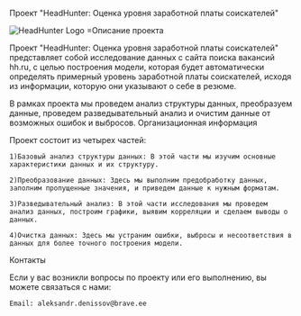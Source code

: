 Проект "HeadHunter: Оценка уровня заработной платы соискателей"

![HeadHunter Logo](wikimedia.org/wikipedia/c[https://upload.ommons/thumb/f/f6/HH_logo_2018.svg/640px-HH_logo_2018.svg.png](https://ru.m.wikipedia.org/wiki/%D0%A4%D0%B0%D0%B9%D0%BB:HeadHunter_logo.png))
=Описание проекта

Проект "HeadHunter: Оценка уровня заработной платы соискателей" представляет собой исследование данных с сайта поиска вакансий hh.ru, с целью построения модели, которая будет автоматически определять примерный уровень заработной платы соискателей, исходя из информации, которую они указывают о себе в резюме.

В рамках проекта мы проведем анализ структуры данных, преобразуем данные, проведем разведывательный анализ и очистим данные от возможных ошибок и выбросов.
Организационная информация

Проект состоит из четырех частей:

    1)Базовый анализ структуры данных: В этой части мы изучим основные характеристики данных и их структуру.

    2)Преобразование данных: Здесь мы выполним предобработку данных, заполним пропущенные значения, и приведем данные к нужным форматам.

    3)Разведывательный анализ: В этой части исследования мы проведем анализ данных, построим графики, выявим корреляции и сделаем выводы о данных.

    4)Очистка данных: Здесь мы устраним ошибки, выбросы и несоответствия в данных для более точного построения модели.



Контакты

Если у вас возникли вопросы по проекту или его выполнению, вы можете связаться с нами:

    Email: aleksandr.denissov@brave.ee
    
